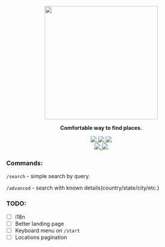 <p align="center">
    <img src="https://github.com/nezavisimost/geobot/blob/master/static/favicon.png?raw=true" width="300rem">
</p>

<p align="center"><strong>Comfortable way to find places.</strong></p>

<p align="center">
    <a href="https://github.com/psf/black">
        <img src="https://img.shields.io/badge/code%20style-black-000000.svg">
    </a>
    <a href="https://deta.sh">
        <img src="https://img.shields.io/badge/deta-Micros-red">
    </a>
    <a href="https://deta.sh">
        <img src="https://img.shields.io/badge/deta-Base-red">
    </a>
    <br>
    <a href="https://t.me/the_geo_bot">
        <img src="https://img.shields.io/badge/bot-Telegram-blue">
    </a>
    <a href="https://t.me/itilhomidin">
        <img src="https://img.shields.io/badge/contact-Telegram-blue">
    </a>
</p>


### **Commands:**

`/search` - simple search by query.

`/advanced` - search with known details(country/state/city/etc.)


### **TODO:**

- [ ] i18n
- [ ] Better landing page
- [ ] Keyboard menu on `/start`
- [ ] Locations pagination
